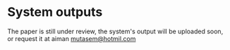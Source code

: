 
# System outputs
The paper is still under review, the system's output will be uploaded soon, or request it at aiman mutasem@hotmil.com
